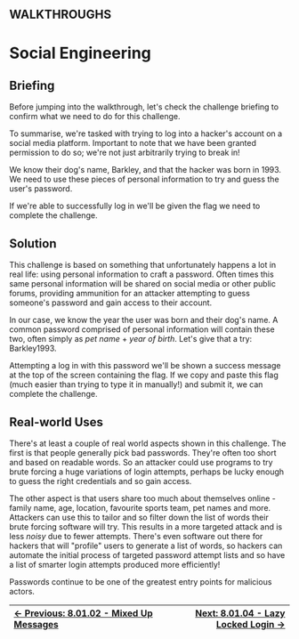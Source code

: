 ## WALKTHROUGHS

# Social Engineering

## Briefing

Before jumping into the walkthrough, let's check the challenge briefing to confirm what we need to do for this challenge.

To summarise, we're tasked with trying to log into a hacker's account
 on a social media platform. Important to note that we have been granted
 permission to do so; we're not just arbitrarily trying to break in!

We know their dog's name, Barkley, and that the hacker was born in
1993. We need to use these pieces of personal information to try and
guess the user's password.

If we're able to successfully log in we'll be given the flag we need to complete the challenge.

## Solution

This challenge is based on something that unfortunately happens a lot
 in real life: using personal information to craft a password. Often
times this same personal information will be shared on social media or
other public forums, providing ammunition for an attacker attempting to
guess someone's password and gain access to their account.

In our case, we know the year the user was born and their dog's name.
 A common password comprised of personal information will contain these
two, often simply as *pet name* + *year of birth*. Let's give that a try: Barkley1993.

Attempting a log in with this password we'll be shown a success
message at the top of the screen containing the flag. If we copy and
paste this flag (much easier than trying to type it in manually!) and
submit it, we can complete the challenge.

## Real-world Uses

There's at least a couple of real world aspects shown in this
challenge. The first is that people generally pick bad passwords.
They're often too short and based on readable words. So an attacker
could use programs to try brute forcing a huge variations of login
attempts, perhaps be lucky enough to guess the right credentials and so
gain access.

The other aspect is that users share too much about themselves online - family name, age, location, favourite sports team, pet names and
more. Attackers can use this to tailor and so filter down the list of
words their brute forcing software will try. This results in a more
targeted attack and is less *noisy* due to fewer attempts.
There's even software out there for hackers that will "profile" users to
 generate a list of words, so hackers can automate the initial process
of targeted password attempt lists and so have a list of smarter login
attempts produced more efficiently!

Passwords continue to be one of the greatest entry points for malicious actors.

<div align="center">

[← Previous: 8.01.02 - Mixed Up Messages](MixedUpMessages8.1.2.md) | [Next: 8.01.04 - Lazy Locked Login →](LazyLockedLogin8.1.4.md)
:-|-:
